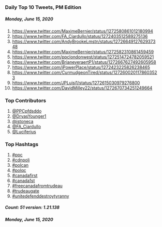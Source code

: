 ### Daily Top 10 Tweets, PM Edition
##### Monday, June 15, 2020
 1) https://www.twitter.com/MaximeBernier/status/1272580861012180994
 2) https://www.twitter.com/FA_Ciardullo/status/1272403512589275136
 3) https://www.twitter.com/AndyBrookeLmstn/status/1272664912762937348
 4) https://www.twitter.com/MaximeBernier/status/1272582310861459459
 5) https://www.twitter.com/ppclondonwest/status/1272514724782059521
 6) https://www.twitter.com/BrianeveraertP1/status/1272667627492605958
 7) https://www.twitter.com/iPowerPlace/status/1272423225826238465
 8) https://www.twitter.com/CurmudgeonTired/status/1272600201178603523
 9) https://www.twitter.com/JPLuisi1/status/1272615030979276800
10) https://www.twitter.com/DavidMilley22/status/1272670734251249664

### Top Contributors
  1) [@PPCpfdsddo](https://www.twitter.com/PPCpfdsddo)
  2) [@DryasYounger1](https://www.twitter.com/DryasYounger1)
  3) [@istoneca](https://www.twitter.com/istoneca)
  4) [@FA_Ciardullo](https://www.twitter.com/FA_Ciardullo)
  5) [@Luciferius](https://www.twitter.com/Luciferius)


### Top Hashtags

  1) [#ppc](https://www.twitter.com/hashtag/ppc)
  2) [#cdnpoli](https://www.twitter.com/hashtag/cdnpoli)
  3) [#polcan](https://www.twitter.com/hashtag/polcan)
  4) [#polqc](https://www.twitter.com/hashtag/polqc)
  5) [#canadafirst](https://www.twitter.com/hashtag/canadafirst)
  6) [#canada1st](https://www.twitter.com/hashtag/canada1st)
  7) [#freecanadafromtrudeau](https://www.twitter.com/hashtag/freecanadafromtrudeau)
  8) [#trudeaugate](https://www.twitter.com/hashtag/trudeaugate)
  9) [#unitedefenddestroytyranny](https://www.twitter.com/hashtag/unitedefenddestroytyranny)

##### Count: 51	version: 1.21.138
##### Monday, June 15, 2020

